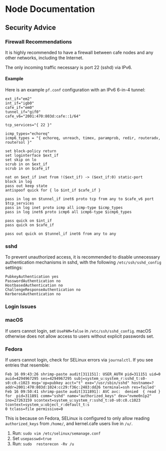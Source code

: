 # Node Documentation

## Security Advice

### Firewall Recommendations

It is highly recommended to have a firewall between cafe nodes and any other networks, including the Internet.

The only incoming traffic necessary is port 22 (sshd) via IPv6. 

#### Example

Here is an example `pf.conf` configuration with an IPv6 6-in-4 tunnel:

```
ext_if="em2"
int_if="igb0"
cafe_if="em0"
tunnel_if="gif0"
cafe_v6="2001:470:803d:cafe::1/64"

tcp_services="{ 22 }"

icmp_types="echoreq"
icmp6_types = "{ echoreq, unreach, timex, paramprob, redir, routeradv, routersol }"

set block-policy return
set loginterface $ext_if
set skip on lo
scrub in on $ext_if
scrub in on $cafe_if

nat on $ext_if inet from !($ext_if) -> ($ext_if:0) static-port
block in log
pass out keep state
antispoof quick for { lo $int_if $cafe_if }

pass in log on $tunnel_if inet6 proto tcp from any to $cafe_v6 port $tcp_services
pass in log inet proto icmp all icmp-type $icmp_types
pass in log inet6 proto icmp6 all icmp6-type $icmp6_types

pass quick on $int_if
pass quick on $cafe_if

pass out quick on $tunnel_if inet6 from any to any
```

### sshd

To prevent unauthorized access, it is recommended to disable unnecessary authentication mechanisms in sshd, with the following `/etc/ssh/sshd_config` settings:

```
PubkeyAuthentication yes
PasswordAuthentication no
HostbasedAuthentication no
ChallengeResponseAuthentication no
KerberosAuthentication no
```

### Login Issues

### macOS

If users cannot login, set `UsePAM=false` in `/etc/ssh/sshd_config`. macOS otherwise does not allow access to users without explicit passwords set.

### Fedora

If users cannot login, check for SELinux errors via `journalctl`. If you see entries that resemble:

```
Feb 16 09:43:26 shrimp-paste audit[311151]: USER_AUTH pid=311151 uid=0 auid=4294967295 ses=4294967295 subj=system_u:system_r:sshd_t:s0-s0:c0.c1023 msg='op=pubkey acct="t" exe="/usr/sbin/sshd" hostname=? addr=2001:470:803d:1024:cc29:f36c:2483:dd26 terminal=ssh res=failed'
Feb 16 09:50:41 shrimp-paste audit[311891]: AVC avc:  denied  { read } for  pid=311891 comm="sshd" name="authorized_keys" dev="nvme0n1p2" ino=27263159 scontext=system_u:system_r:sshd_t:s0-s0:c0.c1023 tcontext=system_u:object_r:default_t:s
0 tclass=file permissive=0 
```

This is because on Fedora, SELinux is configured to only allow reading `authorized_keys` from `/home/`, and kernel.cafe users live in `/u/`.

1. Run: `sudo vim /etc/selinux/semanage.conf`
2. Set `usepasswd=true`
3. Run: `sudo  restorecon -Rv /u`
